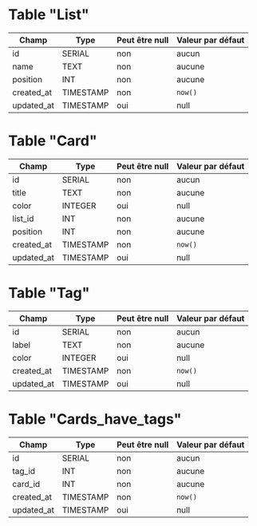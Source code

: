# Table "List"

| Champ | Type | Peut être null | Valeur par défaut |
|---|---|---|---|
| id | SERIAL | non | aucun |
| name | TEXT | non | aucune |
| position | INT | non | aucune |
| created_at | TIMESTAMP | non | `now()` |
| updated_at | TIMESTAMP | oui | null |

# Table "Card"

| Champ | Type | Peut être null | Valeur par défaut |
|---|---|---|---|
| id | SERIAL | non | aucun |
| title | TEXT | non | aucune |
| color | INTEGER | oui | null |
| list_id | INT | non | aucune |
| position | INT | non | aucune |
| created_at | TIMESTAMP | non | `now()` |
| updated_at | TIMESTAMP | oui | null |

# Table "Tag"

| Champ | Type | Peut être null | Valeur par défaut |
|---|---|---|---|
| id | SERIAL | non | aucun |
| label | TEXT | non | aucune |
| color | INTEGER | oui | null |
| created_at | TIMESTAMP | non | `now()` |
| updated_at | TIMESTAMP | oui | null |

# Table "Cards_have_tags"

| Champ | Type | Peut être null | Valeur par défaut |
|---|---|---|---|
| id | SERIAL | non | aucun |
| tag_id | INT | non | aucune |
| card_id | INT | non | aucune |
| created_at | TIMESTAMP | non | `now()` |
| updated_at | TIMESTAMP | oui | null |